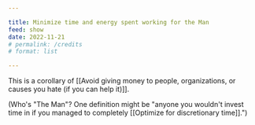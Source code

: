 ```yaml
---

title: Minimize time and energy spent working for the Man
feed: show
date: 2022-11-21
# permalink: /credits
# format: list

---
```


This is a corollary of [[Avoid giving money to people, organizations, or causes you hate (if you can help it)]].

(Who's "The Man"? One definition might be "anyone you wouldn't invest time in if you managed to completely [[Optimize for discretionary time]].")

